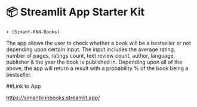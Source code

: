 # 📦 Streamlit App Starter Kit 
```
⬆️ (Simant-KNN-Books)
```

The app allows the user to check whether a book will be a bestseller or not depending upon certain input.
The input includes the average rating, number of pages, ratings count, text review count, author, language, publisher & the year the book is published in.
Depending upon all of the above, the app will return a result with a probability % of the book being a bestseller.

##Link to App

https://simantknnbooks.streamlit.app/


